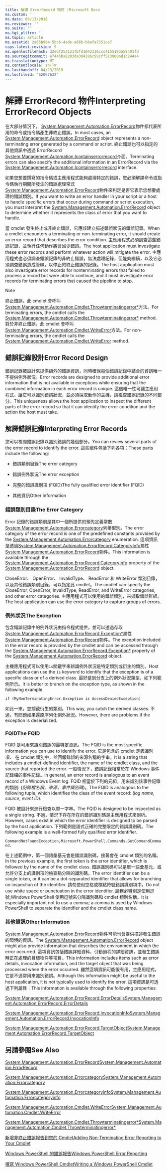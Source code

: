```yaml
---
title: 解譯 ErrorRecord 物件 |Microsoft Docs
ms.custom: ''
ms.date: 09/13/2016
ms.reviewer: ''
ms.suite: ''
ms.tgt_pltfrm: ''
ms.topic: article
ms.assetid: 2a65b964-5bc6-4ade-a66b-b6afa7351ce7
caps.latest.revision: 9
ms.openlocfilehash: 32ebf2531237bfd1042310ccc4155193a58401fd
ms.sourcegitcommit: e7445ba8203da304286c591ff513900ad1c244a4
ms.translationtype: MT
ms.contentlocale: zh-TW
ms.lasthandoff: 04/23/2019
ms.locfileid: "62067632"
---
```

# <a name="interpreting-errorrecord-objects"></a><span data-ttu-id="caab8-102">解譯 ErrorRecord 物件</span><span class="sxs-lookup"><span data-stu-id="caab8-102">Interpreting ErrorRecord Objects</span></span>

<span data-ttu-id="caab8-103">在大部分情況下， [System.Management.Automation.ErrorRecord](/dotnet/api/System.Management.Automation.ErrorRecord)物件都代表所用的命令或指令碼產生非終止錯誤。</span><span class="sxs-lookup"><span data-stu-id="caab8-103">In most cases, an [System.Management.Automation.ErrorRecord](/dotnet/api/System.Management.Automation.ErrorRecord) object represents a non-terminating error generated by a command or script.</span></span> <span data-ttu-id="caab8-104">終止錯誤也可以指定的其他資訊中透過 ErrorRecord [System.Management.Automation.Icontainserrorrecord](/dotnet/api/System.Management.Automation.IContainsErrorRecord)介面。</span><span class="sxs-lookup"><span data-stu-id="caab8-104">Terminating errors can also specify the additional information in an ErrorRecord via the [System.Management.Automation.Icontainserrorrecord](/dotnet/api/System.Management.Automation.IContainsErrorRecord) interface.</span></span>

<span data-ttu-id="caab8-105">如果您想要撰寫的指令碼或主應用程式能夠處理特定的錯誤，您必須解譯命令或指令碼執行期間所發生的錯誤處理常式[System.Management.Automation.ErrorRecord](/dotnet/api/System.Management.Automation.ErrorRecord)物件來判定是否它表示您想要處理的錯誤類別。</span><span class="sxs-lookup"><span data-stu-id="caab8-105">If you want to write an error handler in your script or a host to handle specific errors that occur during command or script execution, you must interpret the [System.Management.Automation.ErrorRecord](/dotnet/api/System.Management.Automation.ErrorRecord) object to determine whether it represents the class of error that you want to handle.</span></span>

<span data-ttu-id="caab8-106">當 cmdlet 發生終止或非終止錯誤，它應該建立描述錯誤狀況的錯誤記錄。</span><span class="sxs-lookup"><span data-stu-id="caab8-106">When a cmdlet encounters a terminating or non-terminating error, it should create an error record that describes the error condition.</span></span> <span data-ttu-id="caab8-107">主應用程式必須調查這些錯誤記錄，並執行任何動作將會減少錯誤。</span><span class="sxs-lookup"><span data-stu-id="caab8-107">The host application must investigate these error records and perform whatever action will mitigate the error.</span></span> <span data-ttu-id="caab8-108">主應用程式也必須調查錯誤記錄的非終止錯誤，無法處理記錄，但能夠繼續，以及它必須調查錯誤造成管線，以停止的終止錯誤的記錄。</span><span class="sxs-lookup"><span data-stu-id="caab8-108">The host application must also investigate error records for nonterminating errors that failed to process a record but were able to continue, and it must investigate error records for terminating errors that caused the pipeline to stop.</span></span>

> [!NOTE]
> <span data-ttu-id="caab8-109">終止錯誤，此 cmdlet 會呼叫[System.Management.Automation.Cmdlet.Throwterminatingerror\*](/dotnet/api/System.Management.Automation.Cmdlet.ThrowTerminatingError)方法。</span><span class="sxs-lookup"><span data-stu-id="caab8-109">For terminating errors, the cmdlet calls the [System.Management.Automation.Cmdlet.Throwterminatingerror\*](/dotnet/api/System.Management.Automation.Cmdlet.ThrowTerminatingError) method.</span></span> <span data-ttu-id="caab8-110">對於非終止錯誤，此 cmdlet 會呼叫[System.Management.Automation.Cmdlet.WriteError](/dotnet/api/System.Management.Automation.Cmdlet.WriteError)方法。</span><span class="sxs-lookup"><span data-stu-id="caab8-110">For non-terminating errors, the cmdlet calls the [System.Management.Automation.Cmdlet.WriteError](/dotnet/api/System.Management.Automation.Cmdlet.WriteError) method.</span></span>

## <a name="error-record-design"></a><span data-ttu-id="caab8-111">錯誤記錄設計</span><span class="sxs-lookup"><span data-stu-id="caab8-111">Error Record Design</span></span>

<span data-ttu-id="caab8-112">錯誤記錄被設計來提供額外的錯誤資訊，同時確保每個錯誤記錄中結合的資訊唯一不提供例外狀況。</span><span class="sxs-lookup"><span data-stu-id="caab8-112">Error records are designed to provide additional error information that is not available in exceptions while ensuring that the combined information in each error record is unique.</span></span> <span data-ttu-id="caab8-113">這個唯一性可讓主應用程式，讓它可以識別錯誤狀況，並必須採取動作的主機，請檢查錯誤記錄的不同部分。</span><span class="sxs-lookup"><span data-stu-id="caab8-113">This uniqueness allows the host application to inspect the different parts of the error record so that it can identify the error condition and the action the host must take.</span></span>

## <a name="interpreting-error-records"></a><span data-ttu-id="caab8-114">解譯錯誤記錄</span><span class="sxs-lookup"><span data-stu-id="caab8-114">Interpreting Error Records</span></span>

<span data-ttu-id="caab8-115">您可以檢閱錯誤記錄以識別錯誤的幾個部分。</span><span class="sxs-lookup"><span data-stu-id="caab8-115">You can review several parts of the error record to identify the error.</span></span> <span data-ttu-id="caab8-116">這些組件包括下列各項：</span><span class="sxs-lookup"><span data-stu-id="caab8-116">These parts include the following:</span></span>

- <span data-ttu-id="caab8-117">錯誤類別目錄</span><span class="sxs-lookup"><span data-stu-id="caab8-117">The error category</span></span>

- <span data-ttu-id="caab8-118">錯誤例外狀況</span><span class="sxs-lookup"><span data-stu-id="caab8-118">The error exception</span></span>

- <span data-ttu-id="caab8-119">完整的錯誤識別項 (FQID)</span><span class="sxs-lookup"><span data-stu-id="caab8-119">The fully qualified error identifier (FQID)</span></span>

- <span data-ttu-id="caab8-120">其他資訊</span><span class="sxs-lookup"><span data-stu-id="caab8-120">Other information</span></span>

### <a name="the-error-category"></a><span data-ttu-id="caab8-121">錯誤類別目錄</span><span class="sxs-lookup"><span data-stu-id="caab8-121">The Error Category</span></span>

<span data-ttu-id="caab8-122">Error 記錄的錯誤類別是其中一個所提供的預先定義常數[System.Management.Automation.Errorcategory](/dotnet/api/System.Management.Automation.ErrorCategory)列舉型別。</span><span class="sxs-lookup"><span data-stu-id="caab8-122">The error category of the error record is one of the predefined constants provided by the [System.Management.Automation.Errorcategory](/dotnet/api/System.Management.Automation.ErrorCategory) enumeration.</span></span> <span data-ttu-id="caab8-123">這項資訊是透過[System.Management.Automation.ErrorRecord.CategoryInfo](/dotnet/api/System.Management.Automation.ErrorRecord.CategoryInfo)屬性[System.Management.Automation.ErrorRecord](/dotnet/api/System.Management.Automation.ErrorRecord)物件。</span><span class="sxs-lookup"><span data-stu-id="caab8-123">This information  is available through the [System.Management.Automation.ErrorRecord.CategoryInfo](/dotnet/api/System.Management.Automation.ErrorRecord.CategoryInfo) property of the [System.Management.Automation.ErrorRecord](/dotnet/api/System.Management.Automation.ErrorRecord) object.</span></span>

<span data-ttu-id="caab8-124">CloseError、 OpenError、 InvalidType、 ReadError 和 WriteError 類別目錄，以及其他錯誤類別目錄，可以指定此 cmdlet。</span><span class="sxs-lookup"><span data-stu-id="caab8-124">The cmdlet can specify the CloseError, OpenError, InvalidType, ReadError, and WriteError categories, and other error categories.</span></span> <span data-ttu-id="caab8-125">主應用程式可以使用的錯誤類別，來擷取錯誤群組。</span><span class="sxs-lookup"><span data-stu-id="caab8-125">The host application can use the error category to capture groups of errors.</span></span>

### <a name="the-exception"></a><span data-ttu-id="caab8-126">例外狀況</span><span class="sxs-lookup"><span data-stu-id="caab8-126">The Exception</span></span>

<span data-ttu-id="caab8-127">包含錯誤記錄中的例外狀況由指令程式提供，並可以透過存取[System.Management.Automation.ErrorRecord.Exception\*](/dotnet/api/System.Management.Automation.ErrorRecord.Exception)屬性[System.Management.Automation.ErrorRecord](/dotnet/api/System.Management.Automation.ErrorRecord)物件。</span><span class="sxs-lookup"><span data-stu-id="caab8-127">The exception included in the error record is provided by the cmdlet and can be accessed through the [System.Management.Automation.ErrorRecord.Exception\*](/dotnet/api/System.Management.Automation.ErrorRecord.Exception) property of the [System.Management.Automation.ErrorRecord](/dotnet/api/System.Management.Automation.ErrorRecord) object.</span></span>

<span data-ttu-id="caab8-128">主機應用程式可以使用`is`關鍵字來辨識例外狀況是特定類別或衍生的類別。</span><span class="sxs-lookup"><span data-stu-id="caab8-128">Host applications can use the `is` keyword to identify that the exception is of a specific class or of a derived class.</span></span> <span data-ttu-id="caab8-129">最好是到分支上的例外狀況類型，如下列範例所示。</span><span class="sxs-lookup"><span data-stu-id="caab8-129">It is better to branch on the exception type, as shown in the following example.</span></span>

`if (MyNonTerminatingError.Exception is AccessDeniedException)`

<span data-ttu-id="caab8-130">如此一來，您攔截衍生的類別。</span><span class="sxs-lookup"><span data-stu-id="caab8-130">This way, you catch the derived classes.</span></span> <span data-ttu-id="caab8-131">不過，有問題如果還原序列化例外狀況。</span><span class="sxs-lookup"><span data-stu-id="caab8-131">However, there are problems if the exception is deserialized.</span></span>

### <a name="the-fqid"></a><span data-ttu-id="caab8-132">FQID</span><span class="sxs-lookup"><span data-stu-id="caab8-132">The FQID</span></span>

<span data-ttu-id="caab8-133">FQID 是可用來識別錯誤的最特定資訊。</span><span class="sxs-lookup"><span data-stu-id="caab8-133">The FQID is the most specific information you can use to identify the error.</span></span> <span data-ttu-id="caab8-134">它是包含的 cmdlet 定義識別項、 在 cmdlet 類別中，並回報錯誤的來源名稱的字串。</span><span class="sxs-lookup"><span data-stu-id="caab8-134">It is a string that includes a cmdlet-defined identifier, the name of the cmdlet class, and the source that reported the error.</span></span> <span data-ttu-id="caab8-135">一般情況下，錯誤記錄相當於在 Windows 事件記錄檔的事件記錄。</span><span class="sxs-lookup"><span data-stu-id="caab8-135">In general, an error record is analogous to an event record of a Windows Event log.</span></span> <span data-ttu-id="caab8-136">FQID 相當於下列的元組，用來識別該事件記錄的類別: (*記錄檔名稱*，*來源*，*事件識別碼*)。</span><span class="sxs-lookup"><span data-stu-id="caab8-136">The FQID is analogous to the following tuple, which identifies the class of the event record: (*log name*, *source*, *event ID*).</span></span>

<span data-ttu-id="caab8-137">FQID 被設計來進行檢查以單一字串。</span><span class="sxs-lookup"><span data-stu-id="caab8-137">The FQID is designed to be inspected as a single string.</span></span> <span data-ttu-id="caab8-138">不過，情況下存在所在的錯誤識別碼是主應用程式來剖析。</span><span class="sxs-lookup"><span data-stu-id="caab8-138">However, cases exist in which the error identifier is designed to be parsed by the host application.</span></span> <span data-ttu-id="caab8-139">下列範例是語式正確的完整限定的錯誤識別碼。</span><span class="sxs-lookup"><span data-stu-id="caab8-139">The following example is a well-formed fully qualified error identifier.</span></span>

`CommandNotFoundException,Microsoft.PowerShell.Commands.GetCommandCommand.`

<span data-ttu-id="caab8-140">在上述範例中，第一個語彙基元會是錯誤識別碼，接著會在 cmdlet 類別的名稱。</span><span class="sxs-lookup"><span data-stu-id="caab8-140">In the previous example, the first token is the error identifier, which is followed by the name of the cmdlet class.</span></span> <span data-ttu-id="caab8-141">錯誤識別碼可以是單一語彙基元，或允許分支上的識別項的檢查點分隔的識別碼。</span><span class="sxs-lookup"><span data-stu-id="caab8-141">The error identifier can be a single token, or it can be a dot-separated identifier that allows for branching on inspection of the identifier.</span></span> <span data-ttu-id="caab8-142">請勿使用空格或標點符號錯誤識別項中。</span><span class="sxs-lookup"><span data-stu-id="caab8-142">Do not use white space or punctuation in the error identifier.</span></span> <span data-ttu-id="caab8-143">請務必特別是使用逗號;Windows PowerShell 使用逗號來分隔識別碼和 cmdlet 類別名稱。</span><span class="sxs-lookup"><span data-stu-id="caab8-143">It is especially important not to use a comma; a comma is used by Windows PowerShell to separate the identifier and the cmdlet class name.</span></span>

### <a name="other-information"></a><span data-ttu-id="caab8-144">其他資訊</span><span class="sxs-lookup"><span data-stu-id="caab8-144">Other Information</span></span>

<span data-ttu-id="caab8-145">[System.Management.Automation.ErrorRecord](/dotnet/api/System.Management.Automation.ErrorRecord)物件可能也會提供描述發生錯誤的環境的資訊。</span><span class="sxs-lookup"><span data-stu-id="caab8-145">The [System.Management.Automation.ErrorRecord](/dotnet/api/System.Management.Automation.ErrorRecord) object might also provide information that describes the environment in which the error occurred.</span></span> <span data-ttu-id="caab8-146">這項資訊包括錯誤詳細資料，引動過程的詳細資訊，並發生錯誤時正在處理的目標物件等項目。</span><span class="sxs-lookup"><span data-stu-id="caab8-146">This information includes items such as error details, invocation information, and the target object that was being processed when the error occurred.</span></span> <span data-ttu-id="caab8-147">雖然這項資訊可能很有用，主應用程式，它是不通常用來識別錯誤。</span><span class="sxs-lookup"><span data-stu-id="caab8-147">Although this information might be useful to the host application, it is not typically used to identify the error.</span></span> <span data-ttu-id="caab8-148">這項資訊是可透過下列屬性：</span><span class="sxs-lookup"><span data-stu-id="caab8-148">This information is available through the following properties:</span></span>

[<span data-ttu-id="caab8-149">System.Management.Automation.ErrorRecord.ErrorDetails</span><span class="sxs-lookup"><span data-stu-id="caab8-149">System.Management.Automation.ErrorRecord.ErrorDetails</span></span>](/dotnet/api/System.Management.Automation.ErrorRecord.ErrorDetails)

[<span data-ttu-id="caab8-150">System.Management.Automation.ErrorRecord.InvocationInfo</span><span class="sxs-lookup"><span data-stu-id="caab8-150">System.Management.Automation.ErrorRecord.InvocationInfo</span></span>](/dotnet/api/System.Management.Automation.ErrorRecord.InvocationInfo)

[<span data-ttu-id="caab8-151">System.Management.Automation.ErrorRecord.TargetObject</span><span class="sxs-lookup"><span data-stu-id="caab8-151">System.Management.Automation.ErrorRecord.TargetObject</span></span>](/dotnet/api/System.Management.Automation.ErrorRecord.TargetObject)

## <a name="see-also"></a><span data-ttu-id="caab8-152">另請參閱</span><span class="sxs-lookup"><span data-stu-id="caab8-152">See Also</span></span>

[<span data-ttu-id="caab8-153">System.Management.Automation.ErrorRecord</span><span class="sxs-lookup"><span data-stu-id="caab8-153">System.Management.Automation.ErrorRecord</span></span>](/dotnet/api/System.Management.Automation.ErrorRecord)

[<span data-ttu-id="caab8-154">System.Management.Automation.Errorcategory</span><span class="sxs-lookup"><span data-stu-id="caab8-154">System.Management.Automation.Errorcategory</span></span>](/dotnet/api/System.Management.Automation.ErrorCategory)

[<span data-ttu-id="caab8-155">System.Management.Automation.Errorcategoryinfo</span><span class="sxs-lookup"><span data-stu-id="caab8-155">System.Management.Automation.Errorcategoryinfo</span></span>](/dotnet/api/System.Management.Automation.ErrorCategoryInfo)

[<span data-ttu-id="caab8-156">System.Management.Automation.Cmdlet.WriteError</span><span class="sxs-lookup"><span data-stu-id="caab8-156">System.Management.Automation.Cmdlet.WriteError</span></span>](/dotnet/api/System.Management.Automation.Cmdlet.WriteError)

[<span data-ttu-id="caab8-157">System.Management.Automation.Cmdlet.Throwterminatingerror\*</span><span class="sxs-lookup"><span data-stu-id="caab8-157">System.Management.Automation.Cmdlet.Throwterminatingerror\*</span></span>](/dotnet/api/System.Management.Automation.Cmdlet.ThrowTerminatingError)

[<span data-ttu-id="caab8-158">新增非終止錯誤報告到您的 Cmdlet</span><span class="sxs-lookup"><span data-stu-id="caab8-158">Adding Non-Terminating Error Reporting to Your Cmdlet</span></span>](./adding-non-terminating-error-reporting-to-your-cmdlet.md)

[<span data-ttu-id="caab8-159">Windows PowerShell 的錯誤報告</span><span class="sxs-lookup"><span data-stu-id="caab8-159">Windows PowerShell Error Reporting</span></span>](./error-reporting-concepts.md)

[<span data-ttu-id="caab8-160">撰寫 Windows PowerShell Cmdlet</span><span class="sxs-lookup"><span data-stu-id="caab8-160">Writing a Windows PowerShell Cmdlet</span></span>](./writing-a-windows-powershell-cmdlet.md)
